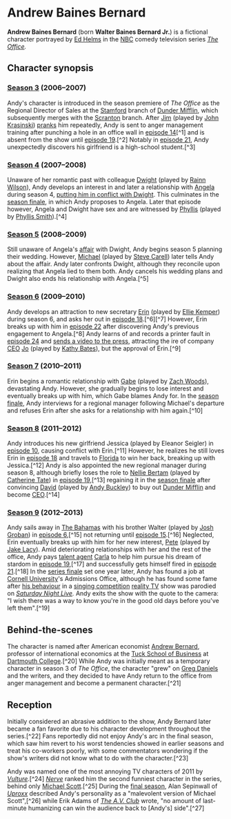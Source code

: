 # Andrew Baines Bernard

**Andrew Baines Bernard** (born **Walter Baines Bernard Jr.**) is a
fictional character portrayed by [Ed Helms](Ed_Helms "wikilink") in the
[NBC](NBC "wikilink") comedy television series *[The
Office](The_Office_(U.S._TV_series) "wikilink").*

## Character synopsis

### [Season 3](The_Office_(American_season_3) "wikilink") (2006–2007)

Andy's character is introduced in the season premiere of *The Office* as
the Regional Director of Sales at the
[Stamford](Stamford,_Connecticut "wikilink") branch of [Dunder
Mifflin](Dunder_Mifflin "wikilink"), which subsequently merges with the
[Scranton](Scranton,_Pennsylvania "wikilink") branch. After
[Jim](Jim_Halpert "wikilink") (played by [John
Krasinski](John_Krasinski "wikilink"))
[pranks](Practical_joke "wikilink") him repeatedly, Andy is sent to
anger management training after punching a hole in an office wall in
[episode 14](The_Return_(The_Office) "wikilink")[^1] and is absent from
the show until [episode
19](The_Negotiation_(The_Office) "wikilink").[^2] Notably in [episode
21](Product_Recall "wikilink"), Andy unexpectedly discovers his
girlfriend is a high-school student.[^3]

### [Season 4](The_Office_(American_season_4) "wikilink") (2007–2008)

Unaware of her romantic past with colleague
[Dwight](Dwight_Schrute "wikilink") (played by [Rainn
Wilson](Rainn_Wilson "wikilink")), Andy develops an interest in and
later a relationship with [Angela](Angela_Martin "wikilink") during
season 4, [putting him in conflict with
Dwight](Love_triangle "wikilink"). This culminates in the [season
finale](Goodbye,_Toby "wikilink"), in which Andy proposes to Angela.
Later that episode however, Angela and Dwight have sex and are witnessed
by [Phyllis](Phyllis_Vance "wikilink") (played by [Phyllis
Smith](Phyllis_Smith "wikilink")).[^4]

### [Season 5](The_Office_(American_season_5) "wikilink") (2008–2009)

Still unaware of Angela's [affair](affair "wikilink") with Dwight, Andy
begins season 5 planning their wedding. However,
[Michael](Michael_Scott_(The_Office) "wikilink") (played by [Steve
Carell](Steve_Carell "wikilink")) later tells Andy about the affair.
Andy later confronts Dwight, although they reconcile upon realizing that
Angela lied to them both. Andy cancels his wedding plans and Dwight also
ends his relationship with Angela.[^5]

### [Season 6](The_Office_(American_season_6) "wikilink") (2009–2010)

Andy develops an attraction to new secretary
[Erin](Erin_Hannon "wikilink") (played by [Ellie
Kemper](Ellie_Kemper "wikilink")) during season 6, and asks her out in
[episode 18](The_Delivery_(The_Office) "wikilink").[^6][^7] However,
Erin breaks up with him in [episode
22](Secretary's_Day_(The_Office) "wikilink") after discovering Andy's
previous engagement to Angela.[^8] Andy learns of and records a printer
fault in [episode 24](The_Cover-Up_(The_Office) "wikilink") and [sends a
video to the press](Whistleblowing "wikilink"), attracting the ire of
company [CEO](Chief_executive_officer "wikilink")
[Jo](Jo_Bennett "wikilink") (played by [Kathy
Bates](Kathy_Bates "wikilink")), but the approval of Erin.[^9]

### [Season 7](The_Office_(American_season_7) "wikilink") (2010–2011)

Erin begins a romantic relationship with [Gabe](Gabe_Lewis "wikilink")
(played by [Zach Woods](Zach_Woods "wikilink")), devastating Andy.
However, she gradually begins to lose interest and eventually breaks up
with him, which Gabe blames Andy for. In the [season
finale](Search_Committee "wikilink"), Andy interviews for a regional
manager following Michael's departure and refuses Erin after she asks
for a relationship with him again.[^10]

### [Season 8](The_Office_(American_season_8) "wikilink") (2011–2012)

Andy introduces his new girlfriend Jessica (played by Eleanor Seigler)
in [episode 10](Christmas_Wishes_(The_Office) "wikilink"), causing
conflict with Erin.[^11] However, he realizes he still loves Erin in
[episode 18](Last_Day_in_Florida "wikilink") and travels to
[Florida](Florida "wikilink") to win her back, breaking up with
Jessica.[^12] Andy is also appointed the new regional manager during
season 8, although briefly loses the role to [Nellie
Bertam](Nellie_Bertram "wikilink") (played by [Catherine
Tate](Catherine_Tate "wikilink")) in [episode
19](Get_the_Girl "wikilink"),[^13] regaining it in the [season
finale](Free_Family_Portrait_Studio "wikilink") after convincing
[David](David_Wallace_(The_Office) "wikilink") (played by [Andy
Buckley](Andy_Buckley "wikilink")) to buy out [Dunder
Mifflin](Dunder_Mifflin "wikilink") and become
[CEO](Chief_executive_officer "wikilink").[^14]

### [Season 9](The_Office_(American_season_9) "wikilink") (2012–2013)

Andy sails away in [The Bahamas](The_Bahamas "wikilink") with his
brother Walter (played by [Josh Groban](Josh_Groban "wikilink")) in
[episode 6](The_Boat_(The_Office) "wikilink"),[^15] not returning until
[episode 15](Couples_Discount "wikilink").[^16] Neglected, Erin
eventually breaks up with him for her new interest,
[Pete](List_of_The_Office_(American_TV_series)_characters "wikilink")
(played by [Jake Lacy](Jake_Lacy "wikilink")). Amid deteriorating
relationships with her and the rest of the office, Andy pays [talent
agent](talent_agent "wikilink") [Carla](Carla_Fern "wikilink") to help
him pursue his dream of stardom in [episode
19](Stairmageddon "wikilink"),[^17] and successfully gets himself fired
in [episode 21](Livin'_the_Dream "wikilink").[^18] In the [series
finale](Finale_(The_Office) "wikilink") set one year later, Andy has
found a job at [Cornell University](Cornell_University "wikilink")'s
Admissions Office, although he has found some fame after [his
behaviour](Tantrum "wikilink") in a [singing
competition](Music_competition "wikilink") [reality
TV](Reality_television "wikilink") show was parodied on *[Saturday Night
Live](Saturday_Night_Live "wikilink").* Andy exits the show with the
quote to the camera: "I wish there was a way to know you're in the good
old days before you've left them".[^19]

## Behind-the-scenes

The character is named after American economist [Andrew
Bernard](Andrew_Bernard "wikilink"), professor of international
economics at the [Tuck School of
Business](Tuck_School_of_Business "wikilink") at [Dartmouth
College](Dartmouth_College "wikilink").[^20] While Andy was initially
meant as a temporary character in season 3 of *The Office*, the
character "grew" on [Greg Daniels](Greg_Daniels "wikilink") and the
writers, and they decided to have Andy return to the office from anger
management and become a permanent character.[^21]

## Reception

Initially considered an abrasive addition to the show, Andy Bernard
later became a fan favorite due to his character development throughout
the series.[^22] Fans reportedly did not enjoy Andy's arc in the final
season, which saw him revert to his worst tendencies showed in earlier
seasons and treat his co-workers poorly, with some commentators
wondering if the show's writers did not know what to do with the
character.[^23]

Andy was named one of the most annoying TV characters of 2011 by
*[Vulture](Vulture_(website) "wikilink").*[^24]
*[Nerve](Nerve_(website) "wikilink")* ranked him the second funniest
character in the series, behind only [Michael
Scott](Michael_Scott_(The_Office) "wikilink").[^25] During the [final
season](The_Office_(American_season_9) "wikilink"), Alan Sepinwall of
*[Uproxx](Uproxx "wikilink")* described Andy's personality as a
"malevolent version of Michael Scott",[^26] while Erik Adams of *[The
A.V. Club](The_A.V._Club "wikilink")* wrote, "no amount of last-minute
humanizing can win the audience back to \[Andy's\] side".[^27]
